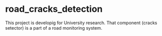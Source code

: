 # road_cracks_detection
This project is developig for University research. That component (cracks setector) is a part of a road monitoring system.
